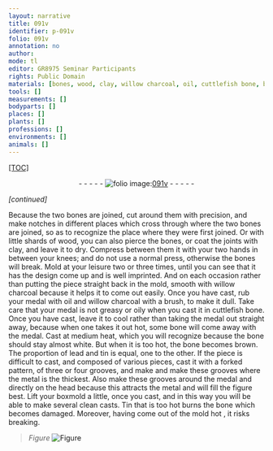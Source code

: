 ```yaml
---
layout: narrative
title: 091v
identifier: p-091v
folio: 091v
annotation: no
author:
mode: tl
editor: GR8975 Seminar Participants
rights: Public Domain
materials: [bones, wood, clay, willow charcoal, oil, cuttlefish bone, bone, lead, tin, metal, Tin]
tools: []
measurements: []
bodyparts: []
places: []
plants: []
professions: []
environments: []
animals: []
---
```


<p><a href="{{ site.baseurl }}/diplomatic/">[TOC]</a></p><div class="folio" align="center">- - - - - <a href="http://gallica.bnf.fr/ark:/12148/btv1b10500001g/f188.image" target="_blank"><img src="https://cu-mkp.github.io/2017-workshop-edition/assets/photo-icon.png" alt="folio image: " style="display:inline-block; margin-bottom:-3px;"/>091v</a> - - - - - </div>  
 
*[continued]*
  
Because the two <span class="m">bones</span> are joined, <span class="del"></span>cut around them with precision, and make notches <span class="del"></span> in different places which cross <span class="del"></span> through where the two <span class="m">bones</span> are joined, so as to recognize the place where they were first joined. Or with little shards of <span class="m">wood</span>, you can also pierce the <span class="m">bones</span>, or coat the joints with <span class="m">clay</span>, and leave it to dry. Compress <span class="del">between them</span> it with your two hands in between your knees; and do not use a <span class="sup">normal</span> press, otherwise the <span class="m">bones</span> will break. Mold at your leisure two or three times, until you can see that it has the design come up and is well imprinted. And on each occasion rather than putting the piece straight back in the mold, smooth with <span class="m">willow charcoal</span> because it helps it to come out easily. Once you have cast, rub your medal with <span class="m">oil</span> and <span class="m">willow charcoal</span> with a brush, to make it dull. Take care that your medal is not greasy or oily when you cast it in <span class="m">cuttlefish bone</span>. Once you have cast, leave it to cool rather than taking the medal out straight away, because when one takes it out hot, some <span class="m">bone</span> will come away with the medal. Cast at medium heat, which you will recognize because the bone should stay almost <span class="del"></span> white. But when it is too hot, the <span class="m">bone</span> becomes brown. The proportion of <span class="m">lead</span> and <span class="m">tin</span> is equal, one to the other. If the piece is difficult to cast, and composed of various pieces, cast it with a forked pattern, of three or four grooves, <span class="del">and make</span> and make these grooves where the <span class="m">metal</span> is the thickest. Also make these grooves around the medal and directly on the head because this attracts the <span class="m">metal</span> and will fill the figure best. Lift your boxmold a little, once you cast, and in this way you will be able to make several clean casts. <span class="m">Tin</span> that is too hot burns the <span class="m">bone</span> which becomes damaged. Moreover, having come out of the mold hot <span class="del"></span>, it risks breaking. 
> *Figure*
> <a href="https://drive.google.com/open?id=0B9-oNrvWdlO5Q2hHbzNsX1JlYUU" target="_blank"><img src="https://cu-mkp.github.io/GR8975-edition/assets/photo-icon.png" alt="Figure" style="display:inline-block; margin-bottom:-3px;"/></a>
 

